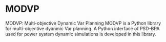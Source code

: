 # MODVP
MODVP: Multi-objective Dynamic Var Planning
MODVP is a Python library for multi-objective dyanmic Var planning. A Python interface of PSD-BPA used for power system dynamic simulations is developed in this library. 
